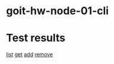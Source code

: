 # goit-hw-node-01-cli

# Test results
[list](https://ibb.co/xL8twRd)
[get](https://ibb.co/NK4N1HT)
[add](https://ibb.co/HhNwXs2)
[remove](https://ibb.co/Ks1v1Sp)